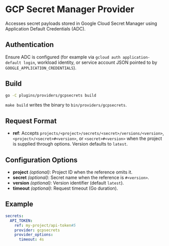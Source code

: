 # GCP Secret Manager Provider

Accesses secret payloads stored in Google Cloud Secret Manager using Application Default Credentials (ADC).

## Authentication

Ensure ADC is configured (for example via `gcloud auth application-default login`, workload identity, or service account JSON pointed to by `GOOGLE_APPLICATION_CREDENTIALS`).

## Build

```bash
go -C plugins/providers/gcpsecrets build
```

`make build` writes the binary to `bin/providers/gcpsecrets`.

## Request Format

- **ref**: Accepts `projects/<project>/secrets/<secret>/versions/<version>`, `<project>/<secret>#<version>`, or `<secret>#<version>` when the project is supplied through options. Version defaults to `latest`.

## Configuration Options

- **project** *(optional)*: Project ID when the reference omits it.
- **secret** *(optional)*: Secret name when the reference is `#<version>`.
- **version** *(optional)*: Version identifier (default `latest`).
- **timeout** *(optional)*: Request timeout (Go duration).

## Example

```yaml
secrets:
  API_TOKEN:
    ref: my-project/api-token#5
    provider: gcpsecrets
    provider_options:
      timeout: 4s
```
